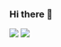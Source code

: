 ### Hi there 👋

<img src="https://img.shields.io/badge/Instagram-dd2a7b?style=flat&logo=instagram&logoColor=white"/> <img src="https://img.shields.io/badge/이름-yellowgreen?style=flat-square&logo=로고명&logoColor=로고색"/>

<!--
**Heniinmay/Heniinmay** is a ✨ _special_ ✨ repository because its `README.md` (this file) appears on your GitHub profile.

Here are some ideas to get you started:

- 🔭 I’m currently working on ...
- 🌱 I’m currently learning ...
- 👯 I’m looking to collaborate on ...
- 🤔 I’m looking for help with ...
- 💬 Ask me about ...
- 📫 How to reach me: ...
- 😄 Pronouns: ...
- ⚡ Fun fact: ...
-->
